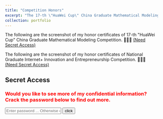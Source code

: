 ```yaml
---
title: "Competition Honors"
excerpt: "The 17-th \"HuaWei Cup\" China Graduate Mathematical Modeling Competition.<br/><img width='50%' src='/images/secrets/competitionhonors/MathModeling-Competition.JPG'><br/><br/> Internet+ Innovation Competition.<br/><img src='/images/secrets/competitionhonors/Internet-plus-competition.JPG'>"
collection: portfolio
---
```


The following are the screenshot of my honor certificates of 17-th "HuaWei Cup" China Graduate Mathematical Modeling Competition. 🙊🙊🙊 <a href="#secret-access-enter">(Need Secret Access)</a>

<div class="SecretContainer" style="display: none;">
    <img src="/images/secrets/competitionhonors/huaweicup-mathmodeling.png" alt="2020 & 17-th HuaWei Cup MathModeling Competition screenshot.">
    <br/>
    <br/>
</div>

The following are the screenshot of my honor certificates of National Graduate Internet+ Innovation and Entrepreneurship Competition. 🙊🙊🙊 <a href="#secret-access-enter">(Need Secret Access)</a>

<div class="SecretContainer" style="display: none;">
<img src="/images/secrets/competitionhonors/Internet-plus-2020.png" alt="2020 Internet+ Innovation and Entrepreneurship Competition screenshot.">
    <br/>
    <br/>
</div>

Secret Access
------
<h3 id="secret-access-enter" style="color: red;">Would you like to see more of my confidential information? Crack the password below to find out more.</h3>
<input type="password" id="password" placeholder="Enter password ... Otherwise contact me via email: weiqiangjin@stu.xjtu.edu.cn">
<button onclick="checkPassword()">click</button>

<!-- <script>
    function checkPassword() {
        var passwordInput = document.getElementById("password").value;
        var inputAsNumber = parseInt(passwordInput);
        var currentTimeInMinutes = new Date().getMinutes();
        var correctPassword = currentTimeInMinutes; // 密码就是当前时间分钟指针的指向的数字.
        if (!isNaN(inputAsNumber) && inputAsNumber >= 0 && inputAsNumber <= 59 && inputAsNumber === correctPassword) {
            var secretelements = document.getElementsByClassName("SecretContainer");
            alert("😄😄😄 Access Success.");
            for (var i = 0; i < secretelements.length; i++) {
            secretelements[i].style.display = "block"; 
            }
        } else {
            alert("😖😖😖 Error password, please contact me via email: weiqiangjin@stu.xjtu.edu.cn");
        }
    }
</script> -->
